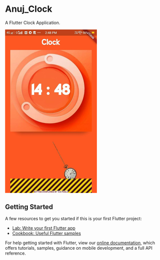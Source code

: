 



# Anuj_Clock

A Flutter Clock Application.

<img src = "https://raw.githubusercontent.com/myselfanuj/Anuj_Clock/master/clock.jpg" width ="300">

## Getting Started


A few resources to get you started if this is your first Flutter project:

- [Lab: Write your first Flutter app](https://flutter.dev/docs/get-started/codelab)
- [Cookbook: Useful Flutter samples](https://flutter.dev/docs/cookbook)

For help getting started with Flutter, view our
[online documentation](https://flutter.dev/docs), which offers tutorials,
samples, guidance on mobile development, and a full API reference.
